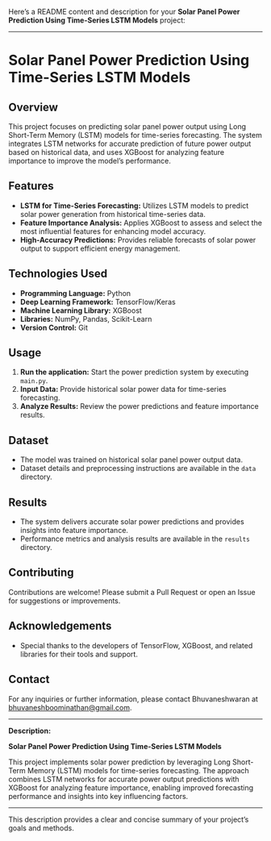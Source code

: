 Here’s a README content and description for your **Solar Panel Power Prediction Using Time-Series LSTM Models** project:

---

# **Solar Panel Power Prediction Using Time-Series LSTM Models**

## **Overview**

This project focuses on predicting solar panel power output using Long Short-Term Memory (LSTM) models for time-series forecasting. The system integrates LSTM networks for accurate prediction of future power output based on historical data, and uses XGBoost for analyzing feature importance to improve the model’s performance.

## **Features**

- **LSTM for Time-Series Forecasting:** Utilizes LSTM models to predict solar power generation from historical time-series data.
- **Feature Importance Analysis:** Applies XGBoost to assess and select the most influential features for enhancing model accuracy.
- **High-Accuracy Predictions:** Provides reliable forecasts of solar power output to support efficient energy management.

## **Technologies Used**

- **Programming Language:** Python
- **Deep Learning Framework:** TensorFlow/Keras
- **Machine Learning Library:** XGBoost
- **Libraries:** NumPy, Pandas, Scikit-Learn
- **Version Control:** Git

## **Usage**

1. **Run the application:** Start the power prediction system by executing `main.py`.
2. **Input Data:** Provide historical solar power data for time-series forecasting.
3. **Analyze Results:** Review the power predictions and feature importance results.

## **Dataset**

- The model was trained on historical solar panel power output data.
- Dataset details and preprocessing instructions are available in the `data` directory.

## **Results**

- The system delivers accurate solar power predictions and provides insights into feature importance.
- Performance metrics and analysis results are available in the `results` directory.

## **Contributing**

Contributions are welcome! Please submit a Pull Request or open an Issue for suggestions or improvements.


## **Acknowledgements**

- Special thanks to the developers of TensorFlow, XGBoost, and related libraries for their tools and support.

## **Contact**

For any inquiries or further information, please contact Bhuvaneshwaran at bhuvaneshboominathan@gmail.com.

---

**Description:**

**Solar Panel Power Prediction Using Time-Series LSTM Models**

This project implements solar power prediction by leveraging Long Short-Term Memory (LSTM) models for time-series forecasting. The approach combines LSTM networks for accurate power output predictions with XGBoost for analyzing feature importance, enabling improved forecasting performance and insights into key influencing factors.

---

This description provides a clear and concise summary of your project’s goals and methods.
